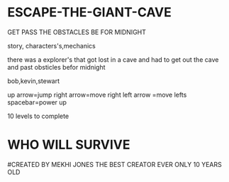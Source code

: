 # ESCAPE-THE-GIANT-CAVE
GET PASS THE OBSTACLES BE FOR MIDNIGHT

story, characters's,mechanics

there was a explorer's that got lost in a cave and had to get out the cave and past obsticles befor midnight

bob,kevin,stewart

up arrow=jump right arrow=move right left arrow =move lefts  spacebar=power up

10 levels to complete

# WHO WILL SURVIVE

#CREATED BY MEKHI JONES THE BEST CREATOR EVER ONLY 10 YEARS OLD
